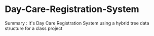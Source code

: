 # Day-Care-Registration-System
Summary : It's Day Care Registration System using a hybrid tree data structure for a class project
